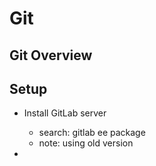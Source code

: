 # Git 

## Git Overview

## Setup

- Install GitLab server
    - search: gitlab ee package
    - note: using old version <size small>

-  
